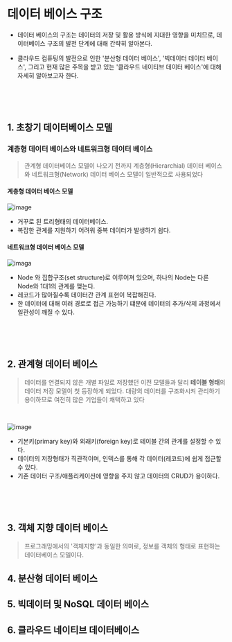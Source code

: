 # 데이터 베이스 구조

  - 데이터 베이스의 구조는 데이터의 저장 및 활용 방식에 지대한 영향을 미치므로, 데이터베이스 구조의 발전 단계에 대해 간략히 알아본다.

 - 클라우드 컴퓨팅의 발전으로 인한 '분산형 데이터 베이스', '빅데이터 데이터 베이스', 그리고 현재 많은 주목을 받고 있는 '클라우드 네이티브 데이터 베이스'에 대해 자세히 알아보고자 한다.

<br>
<br>
<br>

## 1. 초창기 데이터베이스 모델

### 계층형 데이터 베이스와 네트워크형 데이터 베이스

> 관계형 데이터베이스 모델이 나오기 전까지 계층형(Hierarchial) 데이터 베이스와 네트워크형(Network) 데이터 베이스 모델이 일반적으로 사용되었다


#### 계층형 데이터 베이스 모델
![image](https://img1.daumcdn.net/thumb/R1280x0/?scode=mtistory2&fname=https%3A%2F%2Fblog.kakaocdn.net%2Fdn%2Fkz1LQ%2FbtrcIUGPUjM%2FyTlgNt6gXeXCyVBaKEWQY1%2Fimg.png)
- 거꾸로 된 트리형태의 데이터베이스.
- 복잡한 관계를 지원하기 어려워 중복 데이터가 발생하기 쉽다. 


#### 네트워크형 데이터 베이스 모델
![imaga](https://img1.daumcdn.net/thumb/R1280x0/?scode=mtistory2&fname=https%3A%2F%2Fblog.kakaocdn.net%2Fdn%2FqdI60%2FbtrcEMiL1xc%2F9sLFwxpjQVy1jLCqSKSEp1%2Fimg.png)

- Node 와 집합구조(set structure)로 이루어져 있으며, 하나의 Node는 다른 Node와 1대1의 관계를 맺는다.
- 레코드가 많아질수록 데이터간 관계 표현이 복잡해진다.
- 한 데이터에 대해 여러 경로로 접근 가능하기 떄문에 데이터의 추가/삭제 과정에서 일관성이 깨질 수 있다.


<br>
<br>
<br>

## 2. 관계형 데이터 베이스

>  데이터를 연결되지 않은 개별 파일로 저장했던 이전 모델들과 달리 **테이블 형태**의 데이터 저장 모델이 첫 등장하게 되었다. 대량의 데이터를 구조화시켜 관리하기 용이하므로 여전히 많은 기업들이 채택하고 있다

<br>

![image](https://www.fun-coding.org/00_Images/rdbms_keys.png)

- 기본키(primary key)와 외래키(foreign key)로 테이블 간의 관계를 설정할 수 있다.
- 데이터의 저장형태가 직관적이며, 인덱스를 통해 각 데이터(레코드)에 쉽게 접근할 수 있다.
- 기존 데이터 구조/애플리케이션에 영향을 주지 않고 데이터의 CRUD가 용이하다.

<br>
<br>
<br>

## 3. 객체 지향 데이터 베이스

> 프로그래밍에서의 '객체지향'과 동일한 의미로, 정보를 객체의 형태로 표현하는 데이터베이스 모델이다.

## 4. 분산형 데이터 베이스

## 5. 빅데이터 및 NoSQL 데이터 베이스

## 6. 클라우드 네이티브 데이터베이스